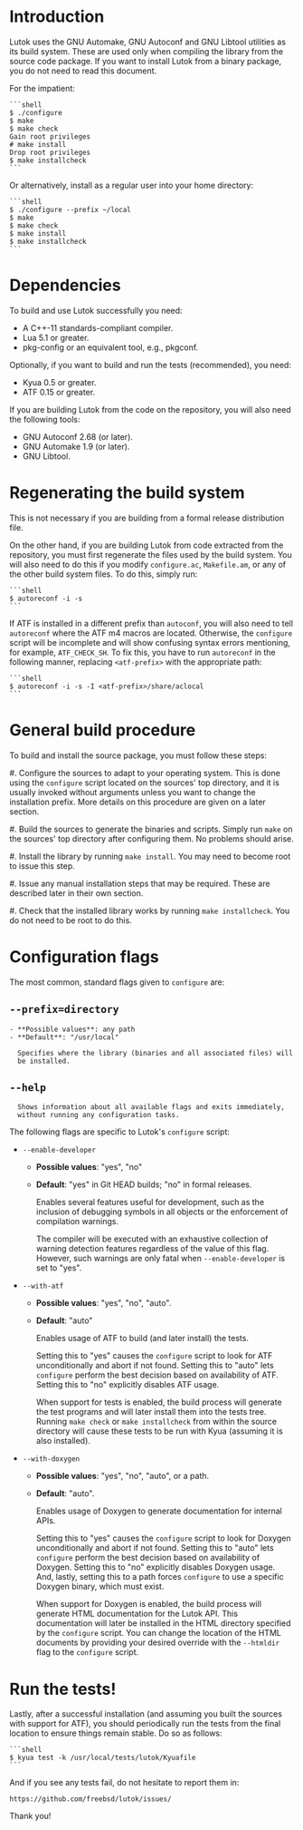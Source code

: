 # Introduction

Lutok uses the GNU Automake, GNU Autoconf and GNU Libtool utilities as
its build system.  These are used only when compiling the library from
the source code package.  If you want to install Lutok from a binary
package, you do not need to read this document.

For the impatient:

    ```shell
    $ ./configure
    $ make
    $ make check
    Gain root privileges
    # make install
    Drop root privileges
    $ make installcheck
    ```

Or alternatively, install as a regular user into your home directory:

    ```shell
    $ ./configure --prefix ~/local
    $ make
    $ make check
    $ make install
    $ make installcheck
    ```

# Dependencies

To build and use Lutok successfully you need:

* A C++-11 standards-compliant compiler.
* Lua 5.1 or greater.
* pkg-config or an equivalent tool, e.g., pkgconf.

Optionally, if you want to build and run the tests (recommended), you
need:

* Kyua 0.5 or greater.
* ATF 0.15 or greater.

If you are building Lutok from the code on the repository, you will also
need the following tools:

* GNU Autoconf 2.68 (or later).
* GNU Automake 1.9 (or later).
* GNU Libtool.


# Regenerating the build system

This is not necessary if you are building from a formal release
distribution file.

On the other hand, if you are building Lutok from code extracted from
the repository, you must first regenerate the files used by the build
system.  You will also need to do this if you modify `configure.ac`,
`Makefile.am`, or any of the other build system files.  To do this, simply
run:

    ```shell
    $ autoreconf -i -s
    ```

If ATF is installed in a different prefix than `autoconf`, you will also
need to tell `autoreconf` where the ATF m4 macros are located.  Otherwise,
the `configure` script will be incomplete and will show confusing syntax
errors mentioning, for example, `ATF_CHECK_SH`.  To fix this, you have
to run `autoreconf` in the following manner, replacing `<atf-prefix>` with
the appropriate path:

    ```shell
    $ autoreconf -i -s -I <atf-prefix>/share/aclocal
    ```

# General build procedure

To build and install the source package, you must follow these steps:

#. Configure the sources to adapt to your operating system.  This is
   done using the `configure` script located on the sources' top
   directory, and it is usually invoked without arguments unless you
   want to change the installation prefix.  More details on this
   procedure are given on a later section.

#. Build the sources to generate the binaries and scripts.  Simply run
   `make` on the sources' top directory after configuring them.  No
   problems should arise.

#. Install the library by running `make install`.  You may need to
   become root to issue this step.

#. Issue any manual installation steps that may be required.  These are
   described later in their own section.

#. Check that the installed library works by running `make installcheck`.
   You do not need to be root to do this.


# Configuration flags

The most common, standard flags given to `configure` are:

## `--prefix=directory`
    - **Possible values**: any path
    - **Default**: "/usr/local"

      Specifies where the library (binaries and all associated files) will
      be installed.

## `--help`
      Shows information about all available flags and exits immediately,
      without running any configuration tasks.

The following flags are specific to Lutok's `configure` script:

- `--enable-developer`
    - **Possible values**: "yes", "no"
    - **Default**: "yes" in Git HEAD builds; "no" in formal releases.

      Enables several features useful for development, such as the inclusion
      of debugging symbols in all objects or the enforcement of compilation
      warnings.

      The compiler will be executed with an exhaustive collection of warning
      detection features regardless of the value of this flag.  However, such
      warnings are only fatal when `--enable-developer` is set to "yes".

- `--with-atf`
    - **Possible values**: "yes", "no", "auto".
    - **Default**: "auto"

      Enables usage of ATF to build (and later install) the tests.

      Setting this to "yes" causes the `configure` script to look for ATF
      unconditionally and abort if not found.  Setting this to "auto" lets
      `configure` perform the best decision based on availability of ATF.
      Setting this to "no" explicitly disables ATF usage.

      When support for tests is enabled, the build process will generate the
      test programs and will later install them into the tests tree.
      Running `make check` or `make installcheck` from within the source
      directory will cause these tests to be run with Kyua (assuming it is
      also installed).

- `--with-doxygen`
    - **Possible values**: "yes", "no", "auto", or a path.
    - **Default**: "auto".

      Enables usage of Doxygen to generate documentation for internal APIs.

      Setting this to "yes" causes the `configure` script to look for Doxygen
      unconditionally and abort if not found.  Setting this to "auto" lets
      `configure` perform the best decision based on availability of Doxygen.
      Setting this to "no" explicitly disables Doxygen usage.  And, lastly,
      setting this to a path forces `configure` to use a specific Doxygen
      binary, which must exist.

      When support for Doxygen is enabled, the build process will generate
      HTML documentation for the Lutok API.  This documentation will later
      be installed in the HTML directory specified by the `configure` script.
      You can change the location of the HTML documents by providing your
      desired override with the `--htmldir` flag to the `configure` script.


Run the tests!
==============

Lastly, after a successful installation (and assuming you built the
sources with support for ATF), you should periodically run the tests
from the final location to ensure things remain stable.  Do so as
follows:

    ```shell
    $ kyua test -k /usr/local/tests/lutok/Kyuafile
    ```

And if you see any tests fail, do not hesitate to report them in:

    https://github.com/freebsd/lutok/issues/

Thank you!
